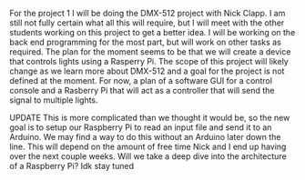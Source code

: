 For the project 1 I will be doing the DMX-512 project with Nick Clapp. I am still not fully certain what all this will require, but I will meet with the other students working on this project to get a better idea. I will be working on the back end programming for the most part, but will work on other tasks as required. The plan for the moment seems to be that we will create a device that controls lights using a Rasperry Pi. The scope of this project will likely change as we learn more about DMX-512 and a goal for the project is not defined at the moment. For now, a plan of a software GUI for a control console and a Rasberry Pi that will act as a controller that will send the signal to multiple lights.

UPDATE
This is more complicated than we thought it would be, so the new goal is to setup our Raspberry Pi to read an input file and send it to an Arduino. We may find a way to do this without an Arduino later down the line. This will depend on the amount of free time Nick and I end up having over the next couple weeks. Will we take a deep dive into the architecture of a Raspberry Pi? Idk stay tuned
